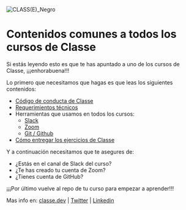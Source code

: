 ![CLASS(E)_Negro](https://user-images.githubusercontent.com/3619686/183945729-31bb8297-f206-4ae5-9a53-e3d481327ab8.png)

# Contenidos comunes a todos los cursos de Classe

Si estás leyendo esto es que te has apuntado a uno de los cursos de Classe, ¡¡¡enhorabuena!!!

Lo primero que necesitamos que hagas es que leas los siguientes contenidos:

- [Código de conducta de Classe](./codigo-de-conducta.md)
- [Requerimientos técnicos](./requerimientos-tecnicos.md)
- Herramientas que usamos en todos los cursos:
  - [Slack](./herramienta-slack.md)
  - [Zoom](./herramienta-zoom.md)
  - [Git / Github](./herramienta-git.md)
- [Cómo entregar los ejercicios de Classe](./entrega-de-ejercicios.md)
  
Y a continuación necesitamos que te asegures de:

- ¿Estás en el canal de Slack del curso?
- ¿Te has creado tu cuenta de Zoom?
- ¿Tienes cuenta de GitHub?

¡¡¡Por último vuelve al repo de tu curso para empezar a aprender!!!

Mas info en: [classe.dev](https://classe.dev) | [Twitter](https://twitter.com/redradix) | [Linkedin](https://www.linkedin.com/company/redradix)
